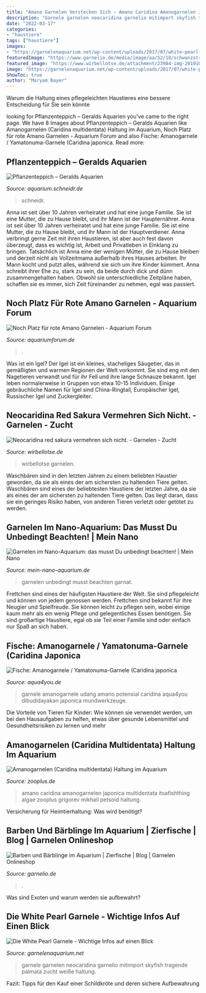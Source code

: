 ```yaml
---
title: "Amano Garnelen Verstecken Sich ~ Amano Caridina Amanogarnelen Japonica Multidentata Itsafishthing Algae Zooplus Grigorev Mikhail Petsoid Haltung"
description: "Garnele garnelen neocaridina garnelio mitimport skyfish tragende palmata zucht weiße haltung"
date: "2022-03-17"
categories:
- "haustiere"
tags: ["haustiere"]
images:
- "https://garnelenaquarium.net/wp-content/uploads/2017/07/white-pearl-garnele.jpg"
featuredImage: "https://www.garnelio.de/media/image/aa/52/18/schwanzstreifenrasbora3udJHuNWjTla4q3OZ4XGPtKia3U.jpg"
featured_image: "https://www.wirbellotse.de/attachment/23984-img-20191006-195221-jpg/"
image: "https://garnelenaquarium.net/wp-content/uploads/2017/07/white-pearl-garnele.jpg"
ShowToc: true
author: "Maryam Bayer"
---
```



Warum die Haltung eines pflegeleichten Haustieres eine bessere Entscheidung für Sie sein könnte

	

		
looking for Pflanzenteppich – Geralds Aquarien you've came to the right page. We have 8 Images about Pflanzenteppich – Geralds Aquarien like Amanogarnelen (Caridina multidentata) Haltung im Aquarium, Noch Platz für rote Amano Garnelen - Aquarium Forum and also Fische: Amanogarnele / Yamatonuma-Garnele (Caridina japonica. Read more:
		
    
## Pflanzenteppich – Geralds Aquarien

<img loading=lazy src="https://aquarium.schneidr.de/files/2010/09/P1010533_sm.jpg" onerror="this.onerror=null;this.src='https://tse4.mm.bing.net/th?id=OIP.uA0OnH92ymVGKVlGjgWisgHaFj&amp;pid=15.1';" alt="Pflanzenteppich – Geralds Aquarien">

_Source: aquarium.schneidr.de_

>schneidr. 

	

Anna ist seit über 10 Jahren verheiratet und hat eine junge Familie. Sie ist eine Mutter, die zu Hause bleibt, und ihr Mann ist der Haupternährer.
Anna ist seit über 10 Jahren verheiratet und hat eine junge Familie. Sie ist eine Mutter, die zu Hause bleibt, und ihr Mann ist der Hauptverdiener. Anna verbringt gerne Zeit mit ihren Haustieren, ist aber auch fest davon überzeugt, dass es wichtig ist, Arbeit und Privatleben in Einklang zu bringen. Tatsächlich ist Anna eine der wenigen Mütter, die zu Hause bleiben und derzeit nicht als Vollzeitmama außerhalb ihres Hauses arbeiten. Ihr Mann kocht und putzt alles, während sie sich um ihre Kinder kümmert. Anna schreibt ihrer Ehe zu, stark zu sein, da beide durch dick und dünn zusammengehalten haben. Obwohl sie unterschiedliche Zeitpläne haben, schaffen sie es immer, sich Zeit füreinander zu nehmen, egal was passiert.

    
## Noch Platz Für Rote Amano Garnelen - Aquarium Forum

<img loading=lazy src="https://www.aquariumforum.de/gallery/files/1/1/8/9/0/mini-cimg0265-med.jpg" onerror="this.onerror=null;this.src='https://tse2.mm.bing.net/th?id=OIP.rSYCMl6Y22R5jdklzbnHFgHaJ4&amp;pid=15.1';" alt="Noch Platz für rote Amano Garnelen - Aquarium Forum">

_Source: aquariumforum.de_

>. 

	

Was ist ein Igel?
Der Igel ist ein kleines, stacheliges Säugetier, das in gemäßigten und warmen Regionen der Welt vorkommt. Sie sind eng mit den Nagetieren verwandt und für ihr Fell und ihre lange Schnauze bekannt. Igel leben normalerweise in Gruppen von etwa 10-15 Individuen. Einige gebräuchliche Namen für Igel sind China-Ringtail, Europäischer Igel, Russischer Igel und Zuckergleiter.

    
## Neocaridina Red Sakura Vermehren Sich Nicht. - Garnelen - Zucht

<img loading=lazy src="https://www.wirbellotse.de/attachment/23984-img-20191006-195221-jpg/" onerror="this.onerror=null;this.src='https://tse4.mm.bing.net/th?id=OIP.ie33Lqm2848-lxk3_WMYmwHaFj&amp;pid=15.1';" alt="Neocaridina red sakura vermehren sich nicht. - Garnelen - Zucht">

_Source: wirbellotse.de_

>wirbellotse garnelen. 

	

Waschbären sind in den letzten Jahren zu einem beliebten Haustier geworden, da sie als eines der am sichersten zu haltenden Tiere gelten.
Waschbären sind eines der beliebtesten Haustiere der letzten Jahre, da sie als eines der am sichersten zu haltenden Tiere gelten. Das liegt daran, dass sie ein geringes Risiko haben, von anderen Tieren verletzt oder getötet zu werden.

    
## Garnelen Im Nano-Aquarium: Das Musst Du Unbedingt Beachten! | Mein Nano

<img loading=lazy src="https://mein-nano-aquarium.de/wp-content/uploads/2017/02/red-fire-garnele-768x576.jpg" onerror="this.onerror=null;this.src='https://tse4.mm.bing.net/th?id=OIP.Wu3GqFN42n8G5H9y4GszUQHaFj&amp;pid=15.1';" alt="Garnelen im Nano-Aquarium: das musst Du unbedingt beachten! | Mein Nano">

_Source: mein-nano-aquarium.de_

>garnelen unbedingt musst beachten garnat. 

	

Frettchen sind eines der häufigsten Haustiere der Welt. Sie sind pflegeleicht und können von jedem genossen werden.
Frettchen sind bekannt für ihre Neugier und Spielfreude. Sie können leicht zu pflegen sein, wobei einige kaum mehr als ein wenig Pflege und gelegentliches Essen benötigen. Sie sind großartige Haustiere, egal ob sie Teil einer Familie sind oder einfach nur Spaß an sich haben.

    
## Fische: Amanogarnele / Yamatonuma-Garnele (Caridina Japonica

<img loading=lazy src="http://www.aqua4you.de/images/fische/wqIwpXXr7rSk.jpg" onerror="this.onerror=null;this.src='https://tse2.mm.bing.net/th?id=OIP.0o6k6wtD_41jZVOGARjyHwHaH7&amp;pid=15.1';" alt="Fische: Amanogarnele / Yamatonuma-Garnele (Caridina japonica">

_Source: aqua4you.de_

>garnele amanogarnele udang amano potensial caridina aqua4you dibudidayakan japonica mundwerkzeuge. 

	

Die Vorteile von Tieren für Kinder: Wie können sie verwendet werden, um bei den Hausaufgaben zu helfen, etwas über gesunde Lebensmittel und Gesundheitsrisiken zu lernen und mehr

    
## Amanogarnelen (Caridina Multidentata) Haltung Im Aquarium

<img loading=lazy src="https://www.zooplus.de/magazin/wp-content/uploads/2017/03/fotolia_61908854-768x512.jpg" onerror="this.onerror=null;this.src='https://tse3.mm.bing.net/th?id=OIP.Ao_YYdHjGr1L8cZlSD3WEgHaE8&amp;pid=15.1';" alt="Amanogarnelen (Caridina multidentata) Haltung im Aquarium">

_Source: zooplus.de_

>amano caridina amanogarnelen japonica multidentata itsafishthing algae zooplus grigorev mikhail petsoid haltung. 

	

Versicherung für Heimtierhaltung: Was wird benötigt?

    
## Barben Und Bärblinge Im Aquarium | Zierfische | Blog | Garnelen Onlineshop

<img loading=lazy src="https://www.garnelio.de/media/image/aa/52/18/schwanzstreifenrasbora3udJHuNWjTla4q3OZ4XGPtKia3U.jpg" onerror="this.onerror=null;this.src='https://tse4.mm.bing.net/th?id=OIP.vOTc5_Oj_1cP9ROtgEvIzAHaF7&amp;pid=15.1';" alt="Barben und Bärblinge im Aquarium | Zierfische | Blog | Garnelen Onlineshop">

_Source: garnelio.de_

>. 

	

Was sind Exoten und warum werden sie aufbewahrt?

    
## Die White Pearl Garnele - Wichtige Infos Auf Einen Blick

<img loading=lazy src="https://garnelenaquarium.net/wp-content/uploads/2017/07/white-pearl-garnele.jpg" onerror="this.onerror=null;this.src='https://tse3.mm.bing.net/th?id=OIP.lDZHX-gYWhtk4dfLEjmNfwHaF7&amp;pid=15.1';" alt="Die White Pearl Garnele - Wichtige Infos auf einen Blick">

_Source: garnelenaquarium.net_

>garnele garnelen neocaridina garnelio mitimport skyfish tragende palmata zucht weiße haltung. 

	

Fazit: Tipps für den Kauf einer Schildkröte und deren sichere Aufbewahrung

